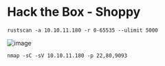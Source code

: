 # Hack the Box - Shoppy

```
rustscan -a 10.10.11.180 -r 0-65535 --ulimit 5000
```
![image](https://github.com/karanshergill/Hack-the-Box/assets/83878909/5064e200-0843-4fc2-851e-026109d25f01)

```
nmap -sC -sV 10.10.11.180 -p 22,80,9093
```
